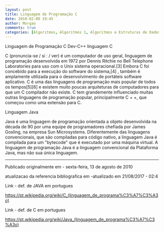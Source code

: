 ```yaml
---
layout: post
title: Linguagem de Programação C
date: 2010-02-08 19:45
author: Morgao
comments: true
categories: [Algoritmos, Algoritmos 1, Algoritmos e Estruturas de Dados, beecrowd, Linguagem C, Programação]
---
```


Linguagem de Programação C
Dev-C++ linguagem C

C (pronuncia-se / si ː / ver) é um computador de uso geral, linguagem de programação desenvolvida em 1972 por Dennis Ritchie no Bell Telephone Laboratories para uso com o Unix sistema operacional.[3]
Embora C foi concebido para a execução do software do sistema,[4] , também é amplamente utilizada para o desenvolvimento de portáteis software aplicativo.
C é uma das linguagens de programação mais popular de todos os tempos[5][6] e existem muito poucas arquiteturas de computadores para que um C compilador não existe. C tem grandemente influenciado muitas outras linguagens de programação popular, principalmente C + +, que começou como uma extensão para C.

Linguagem Java

Java é uma linguagem de programação orientada a objeto desenvolvida na década de 90 por uma equipe de programadores chefiada por James Gosling, na empresa Sun Microsystems. Diferentemente das linguagens convencionais, que são compiladas para código nativo, a linguagem Java é compilada para um "bytecode" que é executado por uma máquina virtual. A linguagem de programação Java é a linguagem convencional da Plataforma Java, mas não sua única linguagem.

-------------------------------------------------------------------------------------------------------------

Publicado originalmente em - sexta-feira, 13 de agosto de 2010

atualizacao da referencia bibliografica em -atualizado em 21/08/2017 - 02:4


Link - def. de  JAVA em portugues

https://pt.wikipedia.org/wiki/C_(linguagem_de_programa%C3%A7%C3%A3o)

Link - def. de C em portugues

https://pt.wikipedia.org/wiki/Java_(linguagem_de_programa%C3%A7%C3%A3o)